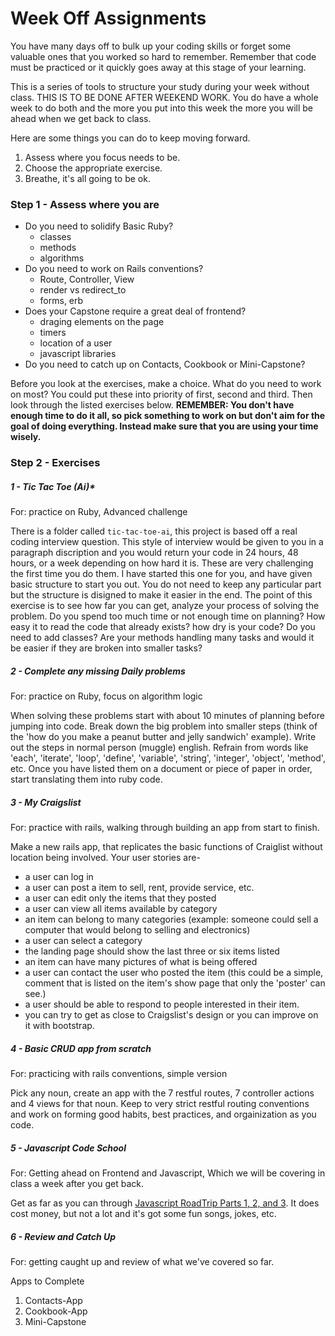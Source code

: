 # Week Off Assignments


You have many days off to bulk up your coding skills or forget some valuable ones that you worked so hard to remember. Remember that code must be practiced or it quickly goes away at this stage of your learning.

This is a series of tools to structure your study during your week without class. THIS IS TO BE DONE AFTER WEEKEND WORK. You do have a whole week to do both and the more you put into this week the more you will be ahead when we get back to class.

Here are some things you can do to keep moving forward.

1. Assess where you focus needs to be.
2. Choose the appropriate exercise.
3. Breathe, it's all going to be ok.


### Step 1 - Assess where you are

- Do you need to solidify Basic Ruby? 
  - classes
  - methods
  - algorithms
- Do you need to work on Rails conventions?
  - Route, Controller, View
  - render vs redirect_to
  - forms, erb
- Does your Capstone require a great deal of frontend?
  - draging elements on the page
  - timers
  - location of a user
  - javascript libraries
- Do you need to catch up on Contacts, Cookbook or Mini-Capstone?

Before you look at the exercises, make a choice. What do you need to work on most? You could put these into priority of first, second and third. Then look through the listed exercises below. **REMEMBER: You don't have enough time to do it all, so pick something to work on but don't aim for the goal of doing everything. Instead make sure that you are using your time wisely.**

### Step 2 - Exercises

##### 1 - Tic Tac Toe (Ai)*

For: practice on Ruby, Advanced challenge

There is a folder called `tic-tac-toe-ai`, this project is based off a real coding interview question. This style of interview would be given to you in a paragraph discription and you would return your code in 24 hours, 48 hours, or a week depending on how hard it is. These are very challenging the first time you do them. I have started this one for you, and have given basic structure to start you out. You do not need to keep any particular part but the structure is disigned to make it easier in the end. The point of this exercise is to see how far you can get, analyze your process of solving the problem. Do you spend too much time or not enough time on planning? How easy it to read the code that already exists? how dry is your code? Do you need to add classes? Are your methods handling many tasks and would it be easier if they are broken into smaller tasks? 

##### 2 - Complete any missing Daily problems

For: practice on Ruby, focus on algorithm logic

When solving these problems start with about 10 minutes of planning before jumping into code. Break down the big problem into smaller steps (think of the 'how do you make a peanut butter and jelly sandwich' example). Write out the steps in normal person (muggle) english. Refrain from words like 'each', 'iterate', 'loop', 'define', 'variable', 'string', 'integer', 'object', 'method', etc. Once you have listed them on a document or piece of paper in order, start translating them into ruby code.

##### 3 - My Craigslist

For: practice with rails, walking through building an app from start to finish.

Make a new rails app, that replicates the basic functions of Craiglist without location being involved. Your user stories are-

- a user can log in
- a user can post a item to sell, rent, provide service, etc.
- a user can edit only the items that they posted
- a user can view all items available by category
- an item can belong to many categories (example: someone could sell a computer that would belong to selling and electronics)
- a user can select a category
- the landing page should show the last three or six items listed
- an item can have many pictures of what is being offered
- a user can contact the user who posted the item (this could be a simple, comment that is listed on the item's show page that only the 'poster' can see.)
- a user should be able to respond to people interested in their item.
- you can try to get as close to Craigslist's design or you can improve on it with bootstrap.

##### 4 - Basic CRUD app from scratch

For: practicing with rails conventions, simple version

Pick any noun, create an app with the 7 restful routes, 7 controller actions and 4 views for that noun. Keep to very strict restful routing conventions and work on forming good habits, best practices, and orgainization as you code.

##### 5 - Javascript Code School

For: Getting ahead on Frontend and Javascript, Which we will be covering in class a week after you get back. 

Get as far as you can through [Javascript RoadTrip Parts 1, 2, and 3](https://www.codeschool.com/courses/javascript-road-trip-part-1). It does cost money, but not a lot and it's got some fun songs, jokes, etc.

##### 6 - Review and Catch Up

For: getting caught up and review of what we've covered so far.

Apps to Complete
 1. Contacts-App
 2. Cookbook-App
 3. Mini-Capstone

